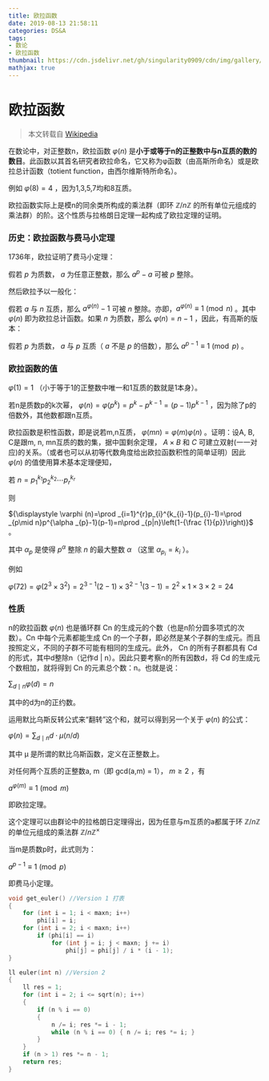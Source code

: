 ```yaml
---
title: 欧拉函数
date: 2019-08-13 21:58:11
categories: DS&A
tags: 
- 数论
- 欧拉函数
thumbnail: https://cdn.jsdelivr.net/gh/singularity0909/cdn/img/gallery/books.jpg
mathjax: true
---
```


# 欧拉函数

> 本文转载自 [Wikipedia](https://zh.wikipedia.org/wiki/%E6%AC%A7%E6%8B%89%E5%87%BD%E6%95%B0)

在数论中，对正整数n，欧拉函数 ${\displaystyle \varphi (n)}$ 是**小于或等于n的正整数中与n互质的数的数目**。此函数以其首名研究者欧拉命名，它又称为φ函数（由高斯所命名）或是欧拉总计函数（totient function，由西尔维斯特所命名）。

例如 ${\displaystyle \varphi (8)=4}$ ，因为1,3,5,7均和8互质。

欧拉函数实际上是模n的同余类所构成的乘法群（即环 ${\displaystyle \mathbb {Z} /n\mathbb {Z} }$ 的所有单位元组成的乘法群）的阶。这个性质与拉格朗日定理一起构成了欧拉定理的证明。

### 历史：欧拉函数与费马小定理

1736年，欧拉证明了费马小定理：

假若 ${\displaystyle p}$ 为质数， ${\displaystyle a}$ 为任意正整数，那么 ${\displaystyle a^{p}-a}$ 可被 ${\displaystyle p}$ 整除。

然后欧拉予以一般化：

假若 ${\displaystyle a}$ 与 ${\displaystyle n}$ 互质，那么 ${\displaystyle a^{\varphi (n)}-1}$ 可被 ${\displaystyle n}$ 整除。亦即，${\displaystyle a^{\varphi (n)}\equiv 1{\pmod {n}}}$ 。其中 ${\displaystyle \varphi (n)}$ 即为欧拉总计函数。如果 ${\displaystyle n}$ 为质数，那么 ${\displaystyle \varphi (n)=n-1}$ ，因此，有高斯的版本：

假若 ${\displaystyle p}$ 为质数， ${\displaystyle a}$ 与 ${\displaystyle p}$ 互质（ ${\displaystyle a}$ 不是 ${\displaystyle p}$ 的倍数），那么 ${\displaystyle a^{p-1}\equiv 1{\pmod {p}}}$ 。

### 欧拉函数的值

${\displaystyle \varphi (1)=1}$ （小于等于1的正整数中唯一和1互质的数就是1本身）。

若n是质数p的k次幂， ${\displaystyle \varphi (n)=\varphi (p^{k})=p^{k}-p^{k-1}=(p-1)p^{k-1}}$ ，因为除了p的倍数外，其他数都跟n互质。

欧拉函数是积性函数，即是说若m,n互质， ${\displaystyle \varphi (mn)=\varphi (m)\varphi (n)}$ 。证明：设A, B, C是跟m, n, mn互质的数的集，据中国剩余定理， ${\displaystyle A\times B}$ 和 ${\displaystyle C}$ 可建立双射(一一对应)的关系。（或者也可以从初等代数角度给出欧拉函数积性的简单证明）因此 ${\displaystyle \varphi (n)}$ 的值使用算术基本定理便知，

若 ${\displaystyle n=p_{1}^{k_{1}}p_{2}^{k_{2}}\cdots p_{r}^{k_{r}}}$

则

${\displaystyle \varphi (n)=\prod _{i=1}^{r}p_{i}^{k_{i}-1}(p_{i}-1)=\prod _{p\mid n}p^{\alpha _{p}-1}(p-1)=n\prod _{p|n}\left(1-{\frac {1}{p}}\right)}$ 。

其中 ${\displaystyle \alpha _{p}}$ 是使得 ${\displaystyle p^{\alpha }}$ 整除 ${\displaystyle n}$ 的最大整数 ${\displaystyle \alpha }$ （这里 ${\displaystyle \alpha _{p_{i}}=k_{i}}$ ）。

例如

${\displaystyle \varphi (72)=\varphi (2^{3}\times 3^{2})=2^{3-1}(2-1)\times 3^{2-1}(3-1)=2^{2}\times 1\times 3\times 2=24}$

### 性质

n的欧拉函数 ${\displaystyle \varphi (n)}$ 也是循环群 Cn 的生成元的个数（也是n阶分圆多项式的次数）。Cn 中每个元素都能生成 Cn 的一个子群，即必然是某个子群的生成元。而且按照定义，不同的子群不可能有相同的生成元。此外， Cn 的所有子群都具有 Cd 的形式，其中d整除n（记作d | n）。因此只要考察n的所有因数d，将 Cd 的生成元个数相加，就将得到 Cn 的元素总个数：n。也就是说：

${\displaystyle \sum _{d\mid n}\varphi (d)=n}$

其中的d为n的正约数。

运用默比乌斯反转公式来“翻转”这个和，就可以得到另一个关于 ${\displaystyle \varphi (n)}$ 的公式：

${\displaystyle \varphi (n)=\sum _{d\mid n}d\cdot \mu (n/d)}$

其中 μ 是所谓的默比乌斯函数，定义在正整数上。

对任何两个互质的正整数a, m（即 gcd(a,m) = 1）， ${\displaystyle m\geq 2}$ ，有

${\displaystyle a^{\varphi (m)}\equiv 1{\pmod {m}}}$

即欧拉定理。

这个定理可以由群论中的拉格朗日定理得出，因为任意与m互质的a都属于环 ${\displaystyle \mathbb {Z} /n\mathbb {Z} }$ 的单位元组成的乘法群 ${\displaystyle \mathbb {Z} /n\mathbb {Z} ^{\times }}$

当m是质数p时，此式则为：

${\displaystyle a^{p-1}\equiv 1{\pmod {p}}}$

即费马小定理。

```cpp
void get_euler() //Version 1 打表
{
    for (int i = 1; i < maxn; i++)
        phi[i] = i;
    for (int i = 2; i < maxn; i++)
        if (phi[i] == i)
            for (int j = i; j < maxn; j += i)
                phi[j] = phi[j] / i * (i - 1);
}

ll euler(int n) //Version 2
{
    ll res = 1;
    for (int i = 2; i <= sqrt(n); i++)
    {
        if (n % i == 0)
        {
            n /= i; res *= i - 1;
            while (n % i == 0) { n /= i; res *= i; }
        }
    }
    if (n > 1) res *= n - 1;
    return res;
}
```